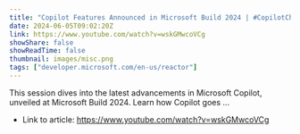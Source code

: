 ```yaml
---
title: "Copilot Features Announced in Microsoft Build 2024 | #CopilotChronicles"
date: 2024-06-05T09:02:20Z
link: https://www.youtube.com/watch?v=wskGMwcoVCg
showShare: false
showReadTime: false
thumbnail: images/misc.png
tags: ["developer.microsoft.com/en-us/reactor"]
---
```

This session dives into the latest advancements in Microsoft Copilot, unveiled at Microsoft Build 2024. Learn how Copilot goes ...

- Link to article: https://www.youtube.com/watch?v=wskGMwcoVCg